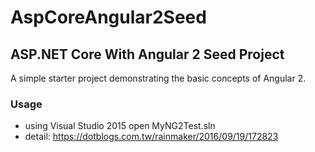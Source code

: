 # AspCoreAngular2Seed

## ASP.NET Core With Angular 2 Seed Project 

A simple starter project demonstrating the basic concepts of Angular 2.


### Usage
- using Visual Studio 2015 open MyNG2Test.sln
- detail: https://dotblogs.com.tw/rainmaker/2016/09/19/172823